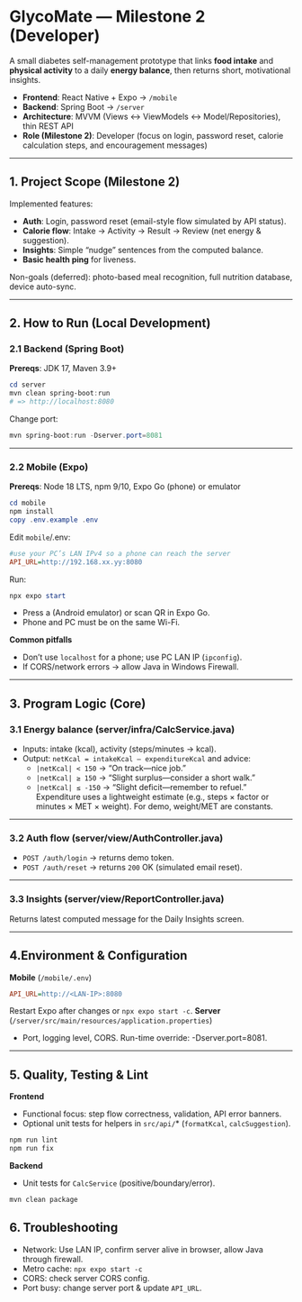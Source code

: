 # GlycoMate — Milestone 2 (Developer)

A small diabetes self-management prototype that links **food intake** and **physical activity** to a daily **energy balance**, then returns short, motivational insights.

- **Frontend**: React Native + Expo → `/mobile`
- **Backend**: Spring Boot → `/server`
- **Architecture**: MVVM (Views ↔ ViewModels ↔ Model/Repositories), thin REST API
- **Role (Milestone 2)**: Developer (focus on login, password reset, calorie calculation steps, and encouragement messages)

---

## 1. Project Scope (Milestone 2)

Implemented features:
- **Auth**: Login, password reset (email-style flow simulated by API status).
- **Calorie flow**: Intake → Activity → Result → Review (net energy & suggestion).
- **Insights**: Simple “nudge” sentences from the computed balance.
- **Basic health ping** for liveness.

Non-goals (deferred): photo-based meal recognition, full nutrition database, device auto-sync.

---


## 2. How to Run (Local Development)

### 2.1 Backend (Spring Boot)
**Prereqs**: JDK 17, Maven 3.9+
```powershell
cd server
mvn clean spring-boot:run
# => http://localhost:8080
```
Change port:
```powershell
mvn spring-boot:run -Dserver.port=8081
```
---
### 2.2 Mobile (Expo)

**Prereqs**: Node 18 LTS, npm 9/10, Expo Go (phone) or emulator
```powershell
cd mobile
npm install
copy .env.example .env
```
Edit `mobile`/.env:
```ini
#use your PC’s LAN IPv4 so a phone can reach the server
API_URL=http://192.168.xx.yy:8080
```
Run:
```powershell
npx expo start
```
- Press a (Android emulator) or scan QR in Expo Go.
- Phone and PC must be on the same Wi-Fi.

**Common pitfalls**
- Don’t use `localhost` for a phone; use PC LAN IP (`ipconfig`).
- If CORS/network errors → allow Java in Windows Firewall.

---

## 3. Program Logic (Core)
### 3.1 Energy balance (server/infra/CalcService.java)
- Inputs: intake (kcal), activity (steps/minutes → kcal).
- Output: `netKcal = intakeKcal – expenditureKcal` and advice:
  - `|netKcal| < 150` → “On track—nice job.”
  - `|netKcal| ≥ 150` → “Slight surplus—consider a short walk.”
  - `|netKcal| ≤ -150` → “Slight deficit—remember to refuel.”
Expenditure uses a lightweight estimate (e.g., steps × factor or minutes × MET × weight).
 For demo, weight/MET are constants.
---
### 3.2 Auth flow (server/view/AuthController.java)
- `POST /auth/login` → returns demo token.
- `POST /auth/reset` → returns `200` OK (simulated email reset).

---

### 3.3 Insights (server/view/ReportController.java)
Returns latest computed message for the Daily Insights screen.

---

## 4.Environment & Configuration
**Mobile** (`/mobile/.env`)
```ini
API_URL=http://<LAN-IP>:8080
```

Restart Expo after changes or `npx expo start -c`.
**Server** (`/server/src/main/resources/application.properties`)
- Port, logging level, CORS.
Run-time override: -Dserver.port=8081.

---

## 5. Quality, Testing & Lint
**Frontend**
- Functional focus: step flow correctness, validation, API error banners.
- Optional unit tests for helpers in `src/api/`* (`formatKcal`, `calcSuggestion`).
```bash
npm run lint
npm run fix
```
**Backend**
- Unit tests for `CalcService` (positive/boundary/error).
```bash
mvn clean package
```

## 6. Troubleshooting
- Network: Use LAN IP, confirm server alive in browser, allow Java through firewall.
- Metro cache: `npx expo start -c`
- CORS: check server CORS config.
- Port busy: change server port & update `API_URL`.

